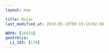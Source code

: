 ```yaml
---
layout: map

title: Rajac
last_modified_at: 2018-05-18T00:19:15+02:00

WDPA: [16413]
geoSrbija:
  L1_183: [179]
---
```

